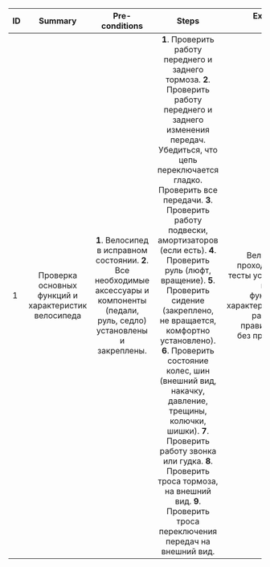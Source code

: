 ID | Summary | Pre-conditions | Steps | Expected results
:--|:-------:|:--------------:|:-----:|-----------------:
1 | Проверка основных функций и характеристик велосипеда | **1**. Велосипед в исправном состоянии. **2**. Все необходимые аксессуары и компоненты (педали, руль, седло) установлены и закреплены. | **1**. Проверить работу переднего и заднего тормоза. **2**. Проверить работу переднего и заднего изменения передач. Убедиться, что цепь переключается гладко. Проверить все передачи. **3**. Проверить работу подвески, амортизаторов (если есть). **4**. Проверить руль (люфт, вращение). **5**. Проверить сидение (закреплено, не вращается, комфортно установлено). **6**. Проверить состояние колес, шин (внешний вид, накачку, давление, трещины, колючки, шишки). **7**. Проверить работу звонка или гудка.  **8**. Проверить троса тормоза, на внешний вид. **9**. Проверить троса переключения передач на внешний вид.   | Велосипед проходит все тесты успешно, все его функции и характеристики работают правильно и без проблем. 
